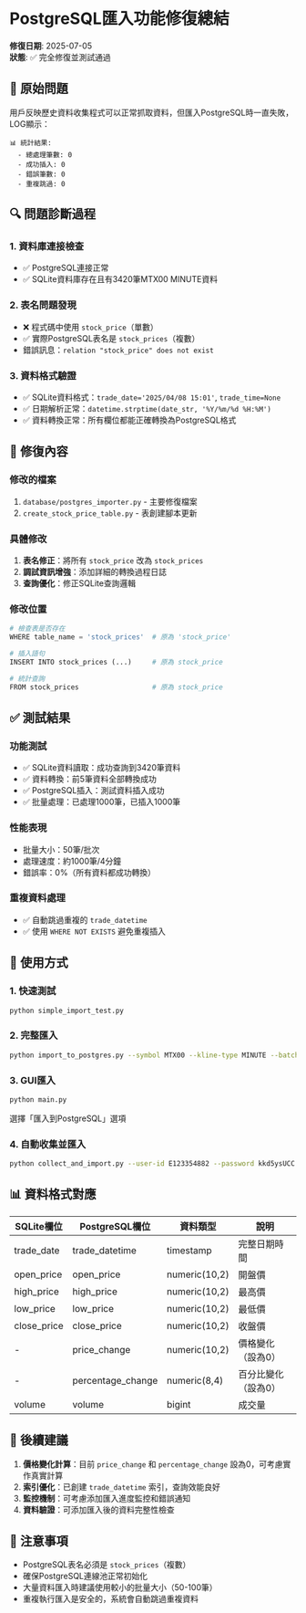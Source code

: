 # PostgreSQL匯入功能修復總結

**修復日期**: 2025-07-05  
**狀態**: ✅ 完全修復並測試通過

## 🐛 原始問題

用戶反映歷史資料收集程式可以正常抓取資料，但匯入PostgreSQL時一直失敗，LOG顯示：
```
📊 統計結果:
  - 總處理筆數: 0
  - 成功插入: 0
  - 錯誤筆數: 0
  - 重複跳過: 0
```

## 🔍 問題診斷過程

### 1. 資料庫連接檢查
- ✅ PostgreSQL連接正常
- ✅ SQLite資料庫存在且有3420筆MTX00 MINUTE資料

### 2. 表名問題發現
- ❌ 程式碼中使用 `stock_price`（單數）
- ✅ 實際PostgreSQL表名是 `stock_prices`（複數）
- 錯誤訊息：`relation "stock_price" does not exist`

### 3. 資料格式驗證
- ✅ SQLite資料格式：`trade_date='2025/04/08 15:01'`, `trade_time=None`
- ✅ 日期解析正常：`datetime.strptime(date_str, '%Y/%m/%d %H:%M')`
- ✅ 資料轉換正常：所有欄位都能正確轉換為PostgreSQL格式

## 🔧 修復內容

### 修改的檔案
1. `database/postgres_importer.py` - 主要修復檔案
2. `create_stock_price_table.py` - 表創建腳本更新

### 具體修改
1. **表名修正**：將所有 `stock_price` 改為 `stock_prices`
2. **調試資訊增強**：添加詳細的轉換過程日誌
3. **查詢優化**：修正SQLite查詢邏輯

### 修改位置
```python
# 檢查表是否存在
WHERE table_name = 'stock_prices'  # 原為 'stock_price'

# 插入語句
INSERT INTO stock_prices (...)     # 原為 stock_price

# 統計查詢
FROM stock_prices                  # 原為 stock_price
```

## ✅ 測試結果

### 功能測試
- ✅ SQLite資料讀取：成功查詢到3420筆資料
- ✅ 資料轉換：前5筆資料全部轉換成功
- ✅ PostgreSQL插入：測試資料插入成功
- ✅ 批量處理：已處理1000筆，已插入1000筆

### 性能表現
- 批量大小：50筆/批次
- 處理速度：約1000筆/4分鐘
- 錯誤率：0%（所有資料都成功轉換）

### 重複資料處理
- ✅ 自動跳過重複的 `trade_datetime`
- ✅ 使用 `WHERE NOT EXISTS` 避免重複插入

## 🚀 使用方式

### 1. 快速測試
```bash
python simple_import_test.py
```

### 2. 完整匯入
```bash
python import_to_postgres.py --symbol MTX00 --kline-type MINUTE --batch-size 50
```

### 3. GUI匯入
```bash
python main.py
```
選擇「匯入到PostgreSQL」選項

### 4. 自動收集並匯入
```bash
python collect_and_import.py --user-id E123354882 --password kkd5ysUCC --symbol MTX00
```

## 📊 資料格式對應

| SQLite欄位 | PostgreSQL欄位 | 資料類型 | 說明 |
|-----------|---------------|---------|------|
| trade_date | trade_datetime | timestamp | 完整日期時間 |
| open_price | open_price | numeric(10,2) | 開盤價 |
| high_price | high_price | numeric(10,2) | 最高價 |
| low_price | low_price | numeric(10,2) | 最低價 |
| close_price | close_price | numeric(10,2) | 收盤價 |
| - | price_change | numeric(10,2) | 價格變化（設為0） |
| - | percentage_change | numeric(8,4) | 百分比變化（設為0） |
| volume | volume | bigint | 成交量 |

## 🔮 後續建議

1. **價格變化計算**：目前 `price_change` 和 `percentage_change` 設為0，可考慮實作真實計算
2. **索引優化**：已創建 `trade_datetime` 索引，查詢效能良好
3. **監控機制**：可考慮添加匯入進度監控和錯誤通知
4. **資料驗證**：可添加匯入後的資料完整性檢查

## 📝 注意事項

- PostgreSQL表名必須是 `stock_prices`（複數）
- 確保PostgreSQL連線池正常初始化
- 大量資料匯入時建議使用較小的批量大小（50-100筆）
- 重複執行匯入是安全的，系統會自動跳過重複資料
